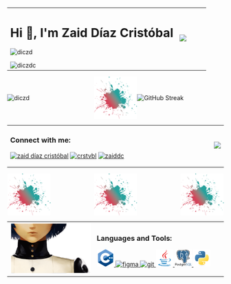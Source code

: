 <table width= "100%" >
    <tr >
        <td width = "85%" >
            <h1 align="left">Hi 👋, I'm Zaid Díaz Cristóbal</h1>
            <!--Contador de visitas-->
            <p align="left"> <img src="https://komarev.com/ghpvc/?username=diczd&label=Profile%20views&color=000000&style=flat" alt="diczd" /> </p>
            <!--Lenguajes usados-->
            <p align="center"><img align="left" src="https://github-readme-stats.vercel.app/api/top-langs?username=diczdc&show_icons=true&locale=en&layout=compact" alt="diczdc" /></p>   
        </td>
        <td>
            <image src = "header.gif">
        </td>
    </tr>
</table>

<div style="display: flex; align-items: center;">
  <img src="https://github-readme-stats.vercel.app/api?username=diczdc&show_icons=true&theme=dark&locale=en" alt="diczd" width="40%"/>
  <img src="splat.png" width="20%" />
  <img src="https://github-readme-streak-stats.herokuapp.com?user=diczdc&theme=dark&hide_border=true&border_radius=4.6&date_format=j%20M%5B%20Y%5D" alt="GitHub Streak" width="40%"/>
</div>

<table width="100%">
    <tr>
        <td width = "400">
    <!-- Puedes contactarme a través de los siguientes enlaces: -->
<h3 align="left">Connect with me:</h3>
        <p align="left">
        <!-- Linkedin-->
        <a href="https://www.linkedin.com/in/zaid-d%C3%ADaz-crist%C3%B3bal-2189ab331/" target="blank"><img align="center" src="https://raw.githubusercontent.com/rahuldkjain/github-profile-readme-generator/master/src/images/icons/Social/linked-in-alt.svg" alt="zaid díaz cristóbal" height="30" width="40" /></a>
        <!--Instagram-->
        <a href="https://instagram.com/crstvbl" target="blank"><img align="center" src="https://raw.githubusercontent.com/rahuldkjain/github-profile-readme-generator/master/src/images/icons/Social/instagram.svg" alt="crstvbl" height="30" width="40" /></a>
        <!--Codeforces-->
        <a href="https://codeforces.com/profile/zaiddc" target="blank"><img align="center" src="https://raw.githubusercontent.com/rahuldkjain/github-profile-readme-generator/master/src/images/icons/Social/codeforces.svg" alt="zaiddc" height="30" width="40" /></a>
        </p>
        </td>
        <!--Imagen 1-->
        <td align="right" width="40%">
            <img src="connect_wm.gif"/>
        </td>
    </tr>
</table>

<!--Separator-->
<p align="center">
    <img align="left"   src="splat.png" width="20%">
    <img align="center" src="splat.png" width="20%">
    <img align="right"  src="splat.png" width="20%">
</p>

<table>
    <tr>
        <td width= "40%">
            <img src = "languages_t.gif">
        </td>
        <td>
            <h3 align="left">Languages and Tools:</h3>
            <p align="left">
                <!--c++-->
                <a href="https://www.w3schools.com/cpp/" target="_blank" rel="noreferrer"> <img src="https://raw.githubusercontent.com/devicons/devicon/master/icons/cplusplus/cplusplus-original.svg" alt="cplusplus" width="40" height="40"/> </a> 
                <!--figma-->
                <a href="https://www.figma.com/" target="_blank" rel="noreferrer"> <img src="https://www.vectorlogo.zone/logos/figma/figma-icon.svg" alt="figma" width="40" height="40"/> </a> 
                <!--Git-->
                <a href="https://git-scm.com/" target="_blank" rel="noreferrer"> <img src="https://www.vectorlogo.zone/logos/git-scm/git-scm-icon.svg" alt="git" width="40" height="40"/> </a> 
                <!--java-->
                <a href="https://www.java.com" target="_blank" rel="noreferrer"> <img src="https://raw.githubusercontent.com/devicons/devicon/master/icons/java/java-original.svg" alt="java" width="40" height="40"/> </a> 
                <!--postgresql-->
                <a href="https://www.postgresql.org" target="_blank" rel="noreferrer"> <img src="https://raw.githubusercontent.com/devicons/devicon/master/icons/postgresql/postgresql-original-wordmark.svg" alt="postgresql" width="40" height="40"/> </a> 
                <!--python-->
                <a href="https://www.python.org" target="_blank" rel="noreferrer"> <img src="https://raw.githubusercontent.com/devicons/devicon/master/icons/python/python-original.svg" alt="python" width="40" height="40"/> </a> 
            </p>
        </td>
    </tr>
</table>


